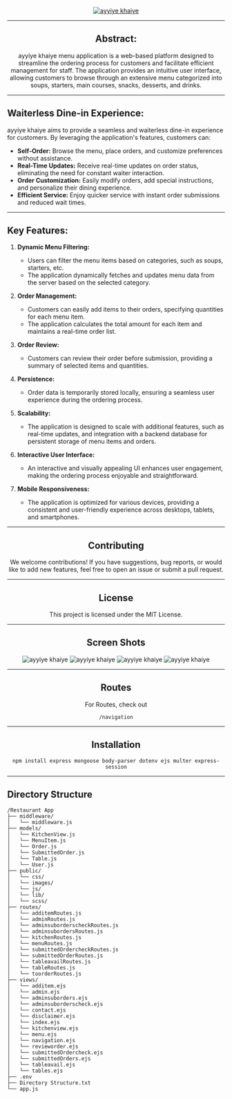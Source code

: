 <div align="center">
   
   [<img src="pics/logo.png" title="ayyiye khaiye">](https://t9l8ld-3000.csb.app/)
   
</div>

---

<div align="center">
   
## **Abstract:**

ayyiye khaiye menu application is a web-based platform designed to streamline the ordering process for customers and facilitate efficient management for staff. The application provides an intuitive user interface, allowing customers to browse through an extensive menu categorized into soups, starters, main courses, snacks, desserts, and drinks.

</div>

---

## Waiterless Dine-in Experience:

ayyiye khaiye aims to provide a seamless and waiterless dine-in experience for customers. By leveraging the application's features, customers can:
   - **Self-Order:** Browse the menu, place orders, and customize preferences without assistance.
   - **Real-Time Updates:** Receive real-time updates on order status, eliminating the need for constant waiter interaction.
   - **Order Customization:** Easily modify orders, add special instructions, and personalize their dining experience.
   - **Efficient Service:** Enjoy quicker service with instant order submissions and reduced wait times.

---

## Key Features:

1. **Dynamic Menu Filtering:**
   - Users can filter the menu items based on categories, such as soups, starters, etc.
   - The application dynamically fetches and updates menu data from the server based on the selected category.

2. **Order Management:**
   - Customers can easily add items to their orders, specifying quantities for each menu item.
   - The application calculates the total amount for each item and maintains a real-time order list.

3. **Order Review:**
   - Customers can review their order before submission, providing a summary of selected items and quantities.

4. **Persistence:**
   - Order data is temporarily stored locally, ensuring a seamless user experience during the ordering process.

5. **Scalability:**
   - The application is designed to scale with additional features, such as real-time updates, and integration with a backend database for persistent storage of menu items and orders.

6. **Interactive User Interface:**
   - An interactive and visually appealing UI enhances user engagement, making the ordering process enjoyable and straightforward.

7. **Mobile Responsiveness:**
   - The application is optimized for various devices, providing a consistent and user-friendly experience across desktops, tablets, and smartphones.

---

<div align="center">

## Contributing
We welcome contributions! If you have suggestions, bug reports, or would like to add new features, feel free to open an issue or submit a pull request.

---

## License
This project is licensed under the MIT License.

---

## Screen Shots
<img src="pics/homescreen.png" title="ayyiye khaiye">
<img src="pics/menu.png" title="ayyiye khaiye">
<img src="pics/tableavail.png" title="ayyiye khaiye">
<img src="pics/disclaimer.png" title="ayyiye khaiye">

---

## Routes
For Routes, check out
```
/navigation
```

---

## Installation
```
npm install express mongoose body-parser dotenv ejs multer express-session
```

</div>

---

## Directory Structure
```
/Restaurant App
├── middleware/
│   └── middleware.js
├── models/
│   └── KitchenView.js
│   └── MenuItem.js
│   └── Order.js
│   └── SubmittedOrder.js
│   └── Table.js
│   └── User.js
├── public/
│   └── css/
│   └── images/
│   └── js/
│   └── lib/
│   └── scss/
├── routes/
│   └── additemRoutes.js
│   └── adminRoutes.js
│   └── adminsuborderscheckRoutes.js
│   └── adminsubordersRoutes.js
│   └── kitchenRoutes.js
│   └── menuRoutes.js
│   └── submittedOrdercheckRoutes.js
│   └── submittedOrderRoutes.js
│   └── tableavailRoutes.js
│   └── tableRoutes.js
│   └── toorderRoutes.js
├── views/
│   └── additem.ejs
│   └── admin.ejs
│   └── adminsuborders.ejs
│   └── adminsuborderscheck.ejs
│   └── contact.ejs
│   └── disclaimer.ejs
│   └── index.ejs
│   └── kitchenview.ejs
│   └── menu.ejs
│   └── navigation.ejs
│   └── revieworder.ejs
│   └── submittedOrdercheck.ejs
│   └── submittedOrders.ejs
│   └── tableavail.ejs
│   └── tables.ejs
├── .env
├── Directory Structure.txt
└── app.js
```
